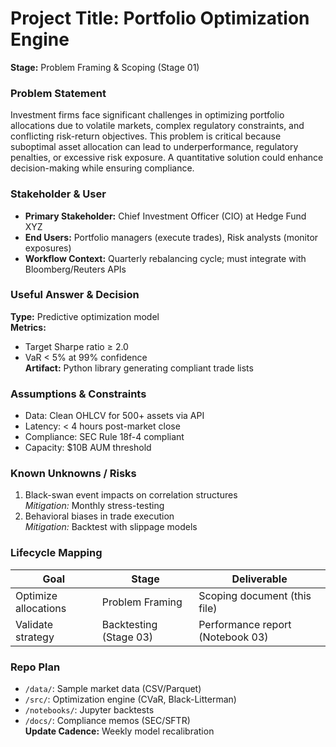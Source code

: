 # Project Title: Portfolio Optimization Engine  
**Stage:** Problem Framing & Scoping (Stage 01)  

### Problem Statement  
Investment firms face significant challenges in optimizing portfolio allocations due to volatile markets, complex regulatory constraints, and conflicting risk-return objectives. This problem is critical because suboptimal asset allocation can lead to underperformance, regulatory penalties, or excessive risk exposure. A quantitative solution could enhance decision-making while ensuring compliance.

### Stakeholder & User  
- **Primary Stakeholder:** Chief Investment Officer (CIO) at Hedge Fund XYZ  
- **End Users:** Portfolio managers (execute trades), Risk analysts (monitor exposures)  
- **Workflow Context:** Quarterly rebalancing cycle; must integrate with Bloomberg/Reuters APIs  

### Useful Answer & Decision  
**Type:** Predictive optimization model  
**Metrics:**  
- Target Sharpe ratio ≥ 2.0  
- VaR < 5% at 99% confidence  
**Artifact:** Python library generating compliant trade lists  

### Assumptions & Constraints  
- Data: Clean OHLCV for 500+ assets via API  
- Latency: < 4 hours post-market close  
- Compliance: SEC Rule 18f-4 compliant  
- Capacity: $10B AUM threshold  

### Known Unknowns / Risks  
1. Black-swan event impacts on correlation structures  
   *Mitigation:* Monthly stress-testing  
2. Behavioral biases in trade execution  
   *Mitigation:* Backtest with slippage models  

### Lifecycle Mapping  
| Goal                | Stage                 | Deliverable                     |
|---------------------|-----------------------|---------------------------------|
| Optimize allocations| Problem Framing       | Scoping document (this file)    |
| Validate strategy   | Backtesting (Stage 03)| Performance report (Notebook 03)|

### Repo Plan  
- `/data/`: Sample market data (CSV/Parquet)  
- `/src/`: Optimization engine (CVaR, Black-Litterman)  
- `/notebooks/`: Jupyter backtests  
- `/docs/`: Compliance memos (SEC/SFTR)  
**Update Cadence:** Weekly model recalibration  